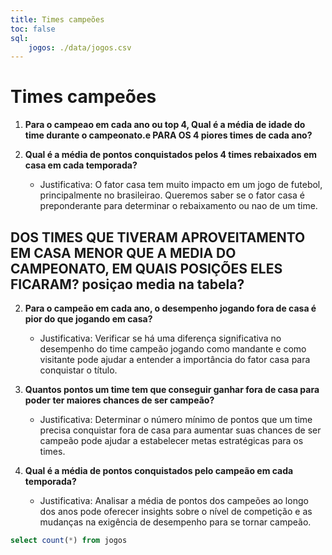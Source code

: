 ```yaml
---
title: Times campeões
toc: false
sql:
    jogos: ./data/jogos.csv
---
```



# Times campeões
  
1. **Para o campeao em cada ano ou top 4, Qual é a média de idade do time durante o campeonato.e PARA OS 4 piores times de cada ano?** 


4. **Qual é a média de pontos conquistados pelos 4 times rebaixados em casa em cada temporada?**
    - Justificativa: O fator casa tem muito impacto em um jogo de futebol, principalmente no brasileirao. Queremos saber se o fator casa é preponderante para determinar o rebaixamento ou nao de um time.

## DOS TIMES QUE TIVERAM APROVEITAMENTO EM CASA MENOR QUE A MEDIA DO CAMPEONATO, EM QUAIS POSIÇÕES ELES FICARAM? posiçao media na tabela?


2. **Para o campeão em cada ano, o desempenho jogando fora de casa é pior do que jogando em casa?**
    - Justificativa: Verificar se há uma diferença significativa no desempenho do time campeão jogando como mandante e como visitante pode ajudar a entender a importância do fator casa para conquistar o título.

3. **Quantos pontos um time tem que conseguir ganhar fora de casa para poder ter maiores chances de ser campeão?**
    - Justificativa: Determinar o número mínimo de pontos que um time precisa conquistar fora de casa para aumentar suas chances de ser campeão pode ajudar a estabelecer metas estratégicas para os times.

4. **Qual é a média de pontos conquistados pelo campeão em cada temporada?**
    - Justificativa: Analisar a média de pontos dos campeões ao longo dos anos pode oferecer insights sobre o nível de competição e as mudanças na exigência de desempenho para se tornar campeão.



```sql 
select count(*) from jogos
```